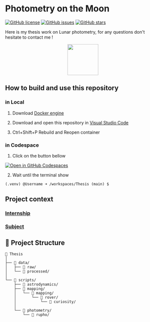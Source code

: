 # Photometry on the Moon

[![GitHub license](https://img.shields.io/github/license/LanceryH/thesis?color=orange)](https://github.com/LanceryH/thesis/blob/main/LICENSE)
[![GitHub issues](https://img.shields.io/github/issues/LanceryH/thesis?color=blue)](https://github.com/LanceryH/thesis/issues)
[![GitHub stars](https://img.shields.io/github/stars/LanceryH/thesis)](https://github.com/LanceryH/thesis/stargazers)

Here is my thesis work on Lunar photometry, for any questions don't hesitate to contact me !

<div align="center">
  <img height="100vh" src="https://github.com/user-attachments/assets/de6d59e9-84b4-46a0-a26f-4dcfc97b4bb0"/>
</div>

## How to build and use this repository
### in Local
1. Download [Docker engine](https://docs.docker.com/engine/install/)

2. Download and open this repository in [Visual Studio Code](https://code.visualstudio.com/)

3. Ctrl+Shift+P Rebuild and Reopen container

### in Codespace
1. Click on the button bellow

[![Open in GitHub Codespaces](https://github.com/codespaces/badge.svg)](https://github.com/codespaces/new?template_repository=LanceryH/thesis)

2. Wait until the terminal show 

```console
(.venv) @Username ➜ /workspaces/Thesis (main) $ 
```

## Project context

### [Internship](INTERNSHIP.md)

### [Subject](SUBJECT.md)

## 📁 Project Structure

```text
📁 Thesis
│
├── 📁 data/
│   ├── 📁 raw/
│   └── 📁 processed/
│
└── 📁 scripts/
    ├── 📁 astrodynamics/
    ├── 📁 mapping/
    │   └── 📁 mapping/
    │       └── 📁 rover/
    │           └── 📁 curiosity/
    │
    └── 📁 photometry/
        └── 📁 rupho/
```
